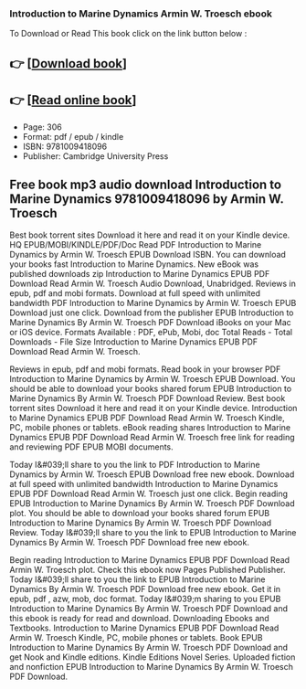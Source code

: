 ### Introduction to Marine Dynamics Armin W. Troesch ebook

To Download or Read This book click on the link button below :

## 👉  [**[Download book](http://get-pdfs.com/download.php?group=book&from=github.com&id=709383&lnk=1061 "Download book")**]

## 👉  [**[Read online book](http://get-pdfs.com/download.php?group=book&from=github.com&id=709383&lnk=1061 "Read online book")**]


* Page: 306
* Format: pdf / epub / kindle
* ISBN: 9781009418096
* Publisher: Cambridge University Press



## Free book mp3 audio download Introduction to Marine Dynamics 9781009418096 by Armin W. Troesch


Best book torrent sites Download it here and read it on your Kindle device. HQ EPUB/MOBI/KINDLE/PDF/Doc Read PDF Introduction to Marine Dynamics by Armin W. Troesch EPUB Download ISBN. You can download your books fast Introduction to Marine Dynamics. New eBook was published downloads zip Introduction to Marine Dynamics EPUB PDF Download Read Armin W. Troesch Audio Download, Unabridged. Reviews in epub, pdf and mobi formats. Download at full speed with unlimited bandwidth PDF Introduction to Marine Dynamics by Armin W. Troesch EPUB Download just one click. Download from the publisher EPUB Introduction to Marine Dynamics By Armin W. Troesch PDF Download iBooks on your Mac or iOS device. Formats Available : PDF, ePub, Mobi, doc Total Reads - Total Downloads - File Size Introduction to Marine Dynamics EPUB PDF Download Read Armin W. Troesch.

Reviews in epub, pdf and mobi formats. Read book in your browser PDF Introduction to Marine Dynamics by Armin W. Troesch EPUB Download. You should be able to download your books shared forum EPUB Introduction to Marine Dynamics By Armin W. Troesch PDF Download Review. Best book torrent sites Download it here and read it on your Kindle device. Introduction to Marine Dynamics EPUB PDF Download Read Armin W. Troesch Kindle, PC, mobile phones or tablets. eBook reading shares Introduction to Marine Dynamics EPUB PDF Download Read Armin W. Troesch free link for reading and reviewing PDF EPUB MOBI documents.

Today I&amp;#039;ll share to you the link to PDF Introduction to Marine Dynamics by Armin W. Troesch EPUB Download free new ebook. Download at full speed with unlimited bandwidth Introduction to Marine Dynamics EPUB PDF Download Read Armin W. Troesch just one click. Begin reading EPUB Introduction to Marine Dynamics By Armin W. Troesch PDF Download plot. You should be able to download your books shared forum EPUB Introduction to Marine Dynamics By Armin W. Troesch PDF Download Review. Today I&amp;#039;ll share to you the link to EPUB Introduction to Marine Dynamics By Armin W. Troesch PDF Download free new ebook.

Begin reading Introduction to Marine Dynamics EPUB PDF Download Read Armin W. Troesch plot. Check this ebook now Pages Published Publisher. Today I&amp;#039;ll share to you the link to EPUB Introduction to Marine Dynamics By Armin W. Troesch PDF Download free new ebook. Get it in epub, pdf , azw, mob, doc format. Today I&amp;#039;m sharing to you EPUB Introduction to Marine Dynamics By Armin W. Troesch PDF Download and this ebook is ready for read and download. Downloading Ebooks and Textbooks. Introduction to Marine Dynamics EPUB PDF Download Read Armin W. Troesch Kindle, PC, mobile phones or tablets. Book EPUB Introduction to Marine Dynamics By Armin W. Troesch PDF Download and get Nook and Kindle editions. Kindle Editions Novel Series. Uploaded fiction and nonfiction EPUB Introduction to Marine Dynamics By Armin W. Troesch PDF Download.





